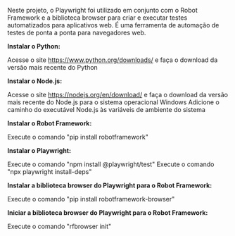 Neste projeto, o Playwright foi utilizado em conjunto com o Robot Framework e a biblioteca browser para criar e executar testes automatizados para aplicativos web. 
É uma ferramenta de automação de testes de ponta a ponta para navegadores web.

**Instalar o Python:**

Acesse o site https://www.python.org/downloads/ e faça o download da versão mais recente do Python 

**Instalar o Node.js:**

Acesse o site https://nodejs.org/en/download/ e faça o download da versão mais recente do Node.js para o sistema operacional Windows
Adicione o caminho do executável Node.js às variáveis de ambiente do sistema

**Instalar o Robot Framework:**

Execute o comando "pip install robotframework"

**Instalar o Playwright:**

Execute o comando "npm install @playwright/test"
Execute o comando "npx playwright install-deps"

**Instalar a biblioteca browser do Playwright para o Robot Framework:**

Execute o comando "pip install robotframework-browser"

**Iniciar a biblioteca browser do Playwright para o Robot Framework:**

Execute o comando "rfbrowser init"
